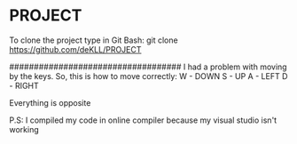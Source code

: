 # PROJECT

To clone the project type in Git Bash:
git clone https://github.com/deKLL/PROJECT 

###################################
I had a problem with moving by the keys.
So, this is how to move correctly:
  W - DOWN
  S - UP
  A - LEFT
  D - RIGHT

Everything is opposite


P.S: I compiled my code in online compiler because my visual studio isn't working
